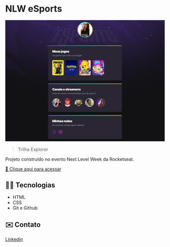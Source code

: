 # NLW eSports 

![preview](./.github/preview.png)

> Trilha Explorer

Projeto construído no evento Next Level Week da Rocketseat.

[🔗 Clique aqui para acessar](https://btwbeatriz.github.io/nlw-esports-explorer/)

## 👩‍💻 Tecnologias

- HTML
- CSS
- Git e Github

## ✉️ Contato
[Linkedin](https://www.linkedin.com/in/beatriz-fernandes-a41569238/)